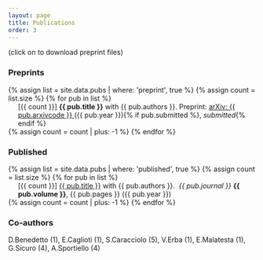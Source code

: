 ```yaml
---
layout: page
title: Publications
order: 3
---
```

<!-- - TOC
{:toc} -->

(click on <i class="fa fa-file-pdf-o" aria-hidden="true"></i> to download preprint files)

### Preprints

<dl>
{% assign list = site.data.pubs | where: 'preprint', true %}
{% assign count = list.size %}
<!--{% if count != 0 %}
  ### Preprints
  {% endif %}-->
{% for pub in list %}
  <dd style="margin-left: 20px;">[{{ count }}] <b>{{ pub.title }}</b> with {{ pub.authors }}. Preprint: <a href="{{ pub.arxivurl }}" target="\_blank"> arXiv: {{ pub.arxivcode }} </a> ({{ pub.year }}){% if pub.submitted %}, <i>submitted</i>{% endif %} <a href="{{  site.baseurl }}{{ pub.pdf }}" target="\_blank"><i class="fa fa-file-pdf-o" aria-hidden="true"></i></a></dd>
{% assign count = count | plus: -1 %}
{% endfor %}
</dl>

### Published
<dl>
{% assign list = site.data.pubs | where: 'published', true %}
{% assign count = list.size %}
{% for pub in list %}
  <!--dt>  {{ pub.title }} with {{ pub.authors }}
  </dt-->
  <dd style="margin-left: 20px;">[{{ count }}] <a href="{{ pub.doi }}" target="\_blank">{{ pub.title }}</a> with {{ pub.authors }}. &nbsp;<i>{{ pub.journal }}</i> <b>{{ pub.volume }}</b>, {{ pub.pages }} ({{ pub.year }}) <a href="{{  site.baseurl }}{{ pub.pdf }}" target="\_blank"><i class="fa fa-file-pdf-o" aria-hidden="true"></i></a></dd>
{% assign count = count | plus: -1 %}
{% endfor %}
</dl>

### Co-authors

D.Benedetto (1), E.Caglioti (1), S.Caracciolo (5), V.Erba (1), E.Malatesta (1), G.Sicuro (4), A.Sportiello (4)
